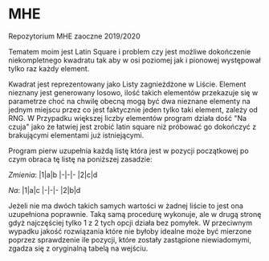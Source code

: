# MHE
Repozytorium MHE zaoczne 2019/2020

Tematem moim jest Latin Square i problem czy jest możliwe dokończenie niekompletnego kwadratu tak aby w osi poziomej jak i pionowej występował tylko raz każdy element.

Kwadrat jest reprezentowany jako Listy zagnieżdżone w Liście. Element nieznany jest generowany losowo, ilość takich elementów przekazuje się w parametrze choć na chwilę obecną mogą być dwa nieznane elementy na jednym miejscu przez co jest faktycznie jeden tylko taki element, zależy od RNG. W Przypadku większej liczby elementów program działa dość "Na czuja" jako że łatwiej jest zrobić latin square niż próbować go dokończyć z brakującymi elementami już istniejącymi.

Program pierw uzupełnia każdą listę która jest w pozycji początkowej po czym obraca tę listę na poniższej zasadzie:

*Zmienia*:
|1|a|b
|-|-|-
|2|c|d

*Na*:
|1|a|c
|-|-|-
|2|b|d

Jeżeli nie ma dwóch takich samych wartości w żadnej liście to jest ona uzupełniona poprawnie. Taką samą procedurę wykonuje, ale w drugą stronę gdyż najczęściej tylko 1 z 2 tych opcji działa bez pomyłek. W przeciwnym wypadku jakość rozwiązania które nie byłoby idealne może być mierzone poprzez sprawdzenie ile pozycji, które zostały zastąpione niewiadomymi, zgadza się z oryginalną tabelą na wejściu.
